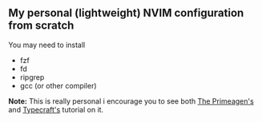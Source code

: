 ## My personal (lightweight) NVIM configuration from scratch
You may need to install
- fzf
- fd
- ripgrep
- gcc (or other compiler)

**Note:** This is really personal i encourage you to see both [The Primeagen's](https://www.youtube.com/watch?v=c0Xmd4PGino) and [Typecraft's](https://www.youtube.com/watch?v=zHTeCSVAFNY&list=PLsz00TDipIffreIaUNk64KxTIkQaGguqn) tutorial on it.
